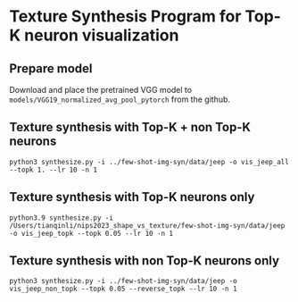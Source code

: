 # Texture Synthesis Program for Top-K neuron visualization

## Prepare model

Download and place the pretrained VGG model to `models/VGG19_normalized_avg_pool_pytorch` from the github.

## Texture synthesis with Top-K + non Top-K neurons

```
python3 synthesize.py -i ../few-shot-img-syn/data/jeep -o vis_jeep_all --topk 1. --lr 10 -n 1
```

## Texture synthesis with Top-K neurons only

```
python3.9 synthesize.py -i /Users/tianqinli/nips2023_shape_vs_texture/few-shot-img-syn/data/jeep -o vis_jeep_topk --topk 0.05 --lr 10 -n 1
```
## Texture synthesis with non Top-K neurons only

```
python3 synthesize.py -i ../few-shot-img-syn/data/jeep -o vis_jeep_non_topk --topk 0.05 --reverse_topk --lr 10 -n 1
```